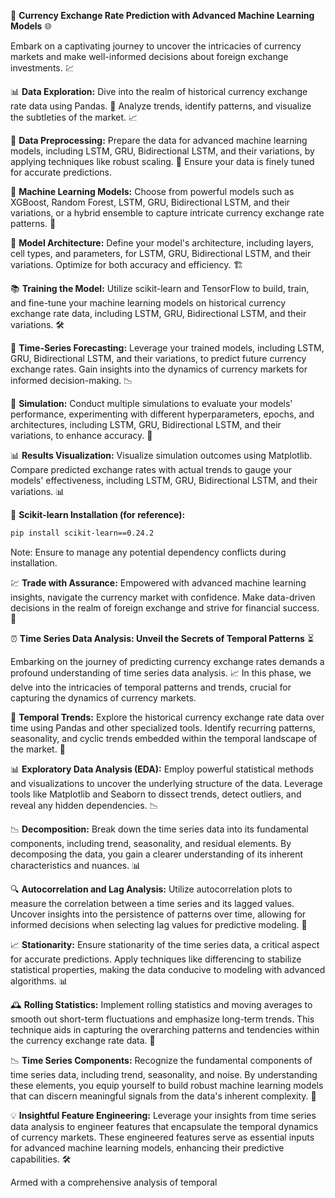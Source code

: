 🚀 **Currency Exchange Rate Prediction with Advanced Machine Learning Models** 🌐

Embark on a captivating journey to uncover the intricacies of currency markets and make well-informed decisions about foreign exchange investments. 💹

📊 **Data Exploration:** Dive into the realm of historical currency exchange rate data using Pandas. 📅 Analyze trends, identify patterns, and visualize the subtleties of the market. 📈

🧮 **Data Preprocessing:** Prepare the data for advanced machine learning models, including LSTM, GRU, Bidirectional LSTM, and their variations, by applying techniques like robust scaling. 🧹 Ensure your data is finely tuned for accurate predictions.

🔬 **Machine Learning Models:** Choose from powerful models such as XGBoost, Random Forest, LSTM, GRU, Bidirectional LSTM, and their variations, or a hybrid ensemble to capture intricate currency exchange rate patterns. 🤯

🧠 **Model Architecture:** Define your model's architecture, including layers, cell types, and parameters, for LSTM, GRU, Bidirectional LSTM, and their variations. Optimize for both accuracy and efficiency. 🏗️

📚 **Training the Model:** Utilize scikit-learn and TensorFlow to build, train, and fine-tune your machine learning models on historical currency exchange rate data, including LSTM, GRU, Bidirectional LSTM, and their variations. 🛠️

📆 **Time-Series Forecasting:** Leverage your trained models, including LSTM, GRU, Bidirectional LSTM, and their variations, to predict future currency exchange rates. Gain insights into the dynamics of currency markets for informed decision-making. 📉

🔄 **Simulation:** Conduct multiple simulations to evaluate your models' performance, experimenting with different hyperparameters, epochs, and architectures, including LSTM, GRU, Bidirectional LSTM, and their variations, to enhance accuracy. 🔄

📊 **Results Visualization:** Visualize simulation outcomes using Matplotlib. Compare predicted exchange rates with actual trends to gauge your models' effectiveness, including LSTM, GRU, Bidirectional LSTM, and their variations. 📊

🤖 **Scikit-learn Installation (for reference):**

```bash
pip install scikit-learn==0.24.2
```

Note: Ensure to manage any potential dependency conflicts during installation.

💹 **Trade with Assurance:** Empowered with advanced machine learning insights, navigate the currency market with confidence. Make data-driven decisions in the realm of foreign exchange and strive for financial success. 💱

⏰ **Time Series Data Analysis: Unveil the Secrets of Temporal Patterns** ⏳

Embarking on the journey of predicting currency exchange rates demands a profound understanding of time series data analysis. 📈 In this phase, we delve into the intricacies of temporal patterns and trends, crucial for capturing the dynamics of currency markets.

🔄 **Temporal Trends:** Explore the historical currency exchange rate data over time using Pandas and other specialized tools. Identify recurring patterns, seasonality, and cyclic trends embedded within the temporal landscape of the market. 📆

📊 **Exploratory Data Analysis (EDA):** Employ powerful statistical methods and visualizations to uncover the underlying structure of the data. Leverage tools like Matplotlib and Seaborn to dissect trends, detect outliers, and reveal any hidden dependencies. 📉

📉 **Decomposition:** Break down the time series data into its fundamental components, including trend, seasonality, and residual elements. By decomposing the data, you gain a clearer understanding of its inherent characteristics and nuances. 📊

🔍 **Autocorrelation and Lag Analysis:** Utilize autocorrelation plots to measure the correlation between a time series and its lagged values. Uncover insights into the persistence of patterns over time, allowing for informed decisions when selecting lag values for predictive modeling. 🔗

📈 **Stationarity:** Ensure stationarity of the time series data, a critical aspect for accurate predictions. Apply techniques like differencing to stabilize statistical properties, making the data conducive to modeling with advanced algorithms. 📊

🕰️ **Rolling Statistics:** Implement rolling statistics and moving averages to smooth out short-term fluctuations and emphasize long-term trends. This technique aids in capturing the overarching patterns and tendencies within the currency exchange rate data. 🔄

📉 **Time Series Components:** Recognize the fundamental components of time series data, including trend, seasonality, and noise. By understanding these elements, you equip yourself to build robust machine learning models that can discern meaningful signals from the data's inherent complexity. 🧠

💡 **Insightful Feature Engineering:** Leverage your insights from time series data analysis to engineer features that encapsulate the temporal dynamics of currency markets. These engineered features serve as essential inputs for advanced machine learning models, enhancing their predictive capabilities. 🛠️

Armed with a comprehensive analysis of temporal
